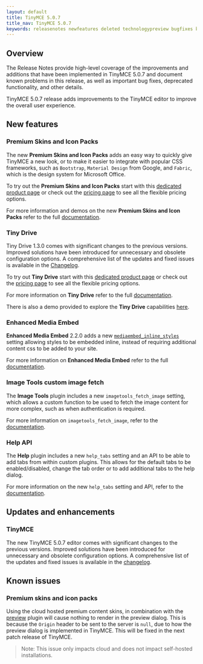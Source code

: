 ```yaml
---
layout: default
title: TinyMCE 5.0.7
title_nav: TinyMCE 5.0.7
keywords: releasenotes newfeatures deleted technologypreview bugfixes knownissues
---
```


## Overview

The Release Notes provide high-level coverage of the improvements and additions that have been implemented in TinyMCE 5.0.7 and document known problems in this release, as well as important bug fixes, deprecated functionality, and other details.

TinyMCE 5.0.7 release adds improvements to the TinyMCE editor to improve the overall user experience.

## New features

### Premium Skins and Icon Packs

The new **Premium Skins and Icon Packs** adds an easy way to quickly give TinyMCE a new look, or to make it easier to integrate with popular CSS frameworks, such as `Bootstrap`, `Material Design` from Google, and `Fabric`, which is the design system for Microsoft Office.

To try out the **Premium Skins and Icon Packs** start with this [dedicated product page](https://apps.tiny.cloud/products/skins-and-icon-packs/) or check out the [pricing page](https://www.tiny.cloud/pricing) to see all the flexible pricing options.

For more information and demos on the new **Premium Skins and Icon Packs** refer to the full [documentation]({{site.baseurl}}/enterprise/premium-skins-and-icon-packs/).

### Tiny Drive

Tiny Drive 1.3.0 comes with significant changes to the previous versions. Improved solutions have been introduced for unnecessary and obsolete configuration options. A comprehensive list of the updates and fixed issues is available in the [Changelog]({{site.baseurl}}/tinydrive/changelog/).

To try out **Tiny Drive** start with this [dedicated product page](https://www.tiny.cloud/drive/) or check out the [pricing page](https://www.tiny.cloud/pricing) to see all the flexible pricing options.

For more information on **Tiny Drive** refer to the full [documentation]({{site.baseurl}}/tinydrive/).

There is also a demo provided to explore the **Tiny Drive** capabilities [here]({{site.baseurl}}/tinydrive/introduction/#demo).

### Enhanced Media Embed

**Enhanced Media Embed** 2.2.0 adds a new [`mediaembed_inline_styles`]({{site.baseurl}}/plugins/mediaembed/#mediaembed_inline_styles) setting allowing styles to be embedded inline, instead of requiring additional content css to be added to your site.

For more information on **Enhanced Media Embed** refer to the full [documentation]({{site.baseurl}}/plugins/mediaembed/).

### Image Tools custom image fetch

The **Image Tools** plugin includes a new `imagetools_fetch_image` setting, which allows a custom function to be used to fetch the image content for more complex, such as when authentication is required.

For more information on `imagetools_fetch_image`, refer to the [documentation]({{site.baseurl}}/plugins/imagetools/#imagetools_fetch_image).

### Help API

The **Help** plugin includes a new `help_tabs` setting and an API to be able to add tabs from within custom plugins. This allows for the default tabs to be enabled/disabled, change the tab order or to add additional tabs to the help dialog.

For more information on the new `help_tabs` setting and API, refer to the [documentation]({{site.baseurl}}/plugins/help/).

## Updates and enhancements

### TinyMCE

The new TinyMCE 5.0.7 editor comes with significant changes to the previous versions. Improved solutions have been introduced for unnecessary and obsolete configuration options. A comprehensive list of the updates and fixed issues is available in the [changelog]({{site.baseurl}}/changelog/#version507june52019).

## Known issues

### Premium skins and icon packs

Using the cloud hosted premium content skins, in combination with the [preview]({{site.baseurl}}/plugins/preview/) plugin will cause nothing to render in the preview dialog. This is because the `Origin` header to be sent to the server is `null`, due to how the preview dialog is implemented in TinyMCE. This will be fixed in the next patch release of TinyMCE.

> Note: This issue only impacts cloud and does not impact self-hosted installations.